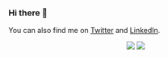### Hi there 👋


You can also find me on [Twitter](https://twitter.com/mvelazco) and [LinkedIn](https://www.linkedin.com/in/mauricio-velazco-4314b51a/).

<p align="center">
    <a href="https://twitter.com/mvelazco"><img src="https://img.shields.io/twitter/follow/mvelazco?style=for-the-badge&logo=twitter&logoColor=ffffff&labelColor=1a1a1a&color=53B1A8"></a>
    <a href="https://github.com/mvelazc0"><img src="https://img.shields.io/github/followers/mvelazc0?style=for-the-badge&logo=github&logoColor=ffffff&labelColor=1a1a1a&color=53B1A8"></a>
</p>

<!--
**mvelazc0/mvelazc0** is a ✨ _special_ ✨ repository because its `README.md` (this file) appears on your GitHub profile.

Here are some ideas to get you started:

- 🔭 I’m currently working on ...
- 🌱 I’m currently learning ...
- 👯 I’m looking to collaborate on ...
- 🤔 I’m looking for help with ...
- 💬 Ask me about ...
- 📫 How to reach me: ...
- 😄 Pronouns: ...
- ⚡ Fun fact: ...
-->
